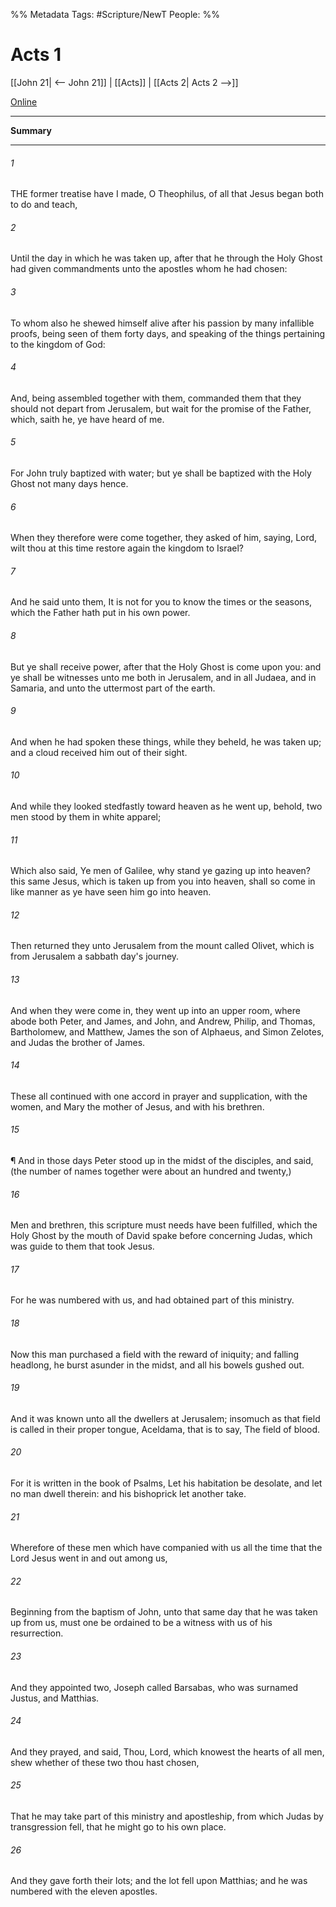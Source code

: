 %% Metadata
Tags: #Scripture/NewT
People: 
%%
# Acts 1
[[John 21| <-- John 21]] | [[Acts]] | [[Acts 2| Acts 2 -->]]

[Online](https://churchofjesuschrist.org/study/scriptures/nt/acts/1?lang=eng)

---
__Summary__



---
###### 1
THE former treatise have I made, O Theophilus, of all that Jesus began both to do and teach,
###### 2
Until the day in which he was taken up, after that he through the Holy Ghost had given commandments unto the apostles whom he had chosen:
###### 3
To whom also he shewed himself alive after his passion by many infallible proofs, being seen of them forty days, and speaking of the things pertaining to the kingdom of God:
###### 4
And, being assembled together with them, commanded them that they should not depart from Jerusalem, but wait for the promise of the Father, which, saith he, ye have heard of me.
###### 5
For John truly baptized with water; but ye shall be baptized with the Holy Ghost not many days hence.
###### 6
When they therefore were come together, they asked of him, saying, Lord, wilt thou at this time restore again the kingdom to Israel?
###### 7
And he said unto them, It is not for you to know the times or the seasons, which the Father hath put in his own power.
###### 8
But ye shall receive power, after that the Holy Ghost is come upon you: and ye shall be witnesses unto me both in Jerusalem, and in all Judaea, and in Samaria, and unto the uttermost part of the earth.
###### 9
And when he had spoken these things, while they beheld, he was taken up; and a cloud received him out of their sight.
###### 10
And while they looked stedfastly toward heaven as he went up, behold, two men stood by them in white apparel;
###### 11
Which also said, Ye men of Galilee, why stand ye gazing up into heaven? this same Jesus, which is taken up from you into heaven, shall so come in like manner as ye have seen him go into heaven.
###### 12
Then returned they unto Jerusalem from the mount called Olivet, which is from Jerusalem a sabbath day's journey.
###### 13
And when they were come in, they went up into an upper room, where abode both Peter, and James, and John, and Andrew, Philip, and Thomas, Bartholomew, and Matthew, James the son of Alphaeus, and Simon Zelotes, and Judas the brother of James.
###### 14
These all continued with one accord in prayer and supplication, with the women, and Mary the mother of Jesus, and with his brethren.
###### 15
¶ And in those days Peter stood up in the midst of the disciples, and said, (the number of names together were about an hundred and twenty,)
###### 16
Men and brethren, this scripture must needs have been fulfilled, which the Holy Ghost by the mouth of David spake before concerning Judas, which was guide to them that took Jesus.
###### 17
For he was numbered with us, and had obtained part of this ministry.
###### 18
Now this man purchased a field with the reward of iniquity; and falling headlong, he burst asunder in the midst, and all his bowels gushed out.
###### 19
And it was known unto all the dwellers at Jerusalem; insomuch as that field is called in their proper tongue, Aceldama, that is to say, The field of blood.
###### 20
For it is written in the book of Psalms, Let his habitation be desolate, and let no man dwell therein: and his bishoprick let another take.
###### 21
Wherefore of these men which have companied with us all the time that the Lord Jesus went in and out among us,
###### 22
Beginning from the baptism of John, unto that same day that he was taken up from us, must one be ordained to be a witness with us of his resurrection.
###### 23
And they appointed two, Joseph called Barsabas, who was surnamed Justus, and Matthias.
###### 24
And they prayed, and said, Thou, Lord, which knowest the hearts of all men, shew whether of these two thou hast chosen,
###### 25
That he may take part of this ministry and apostleship, from which Judas by transgression fell, that he might go to his own place.
###### 26
And they gave forth their lots; and the lot fell upon Matthias; and he was numbered with the eleven apostles.



